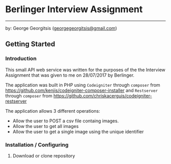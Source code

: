 # Berlinger Interview Assignment
---
by:
George Georgitsis (georgegeorgitsis@gmail.com)

## Getting Started

### Introduction
This small API web service was written for the purposes of the the Interview Assignment that was given to me on 28/07/2017 by Berlinger.

The application was built in PHP using `Codeigniter` through `composer` from https://github.com/kenjis/codeigniter-composer-installer and `Restserver` through `composer` from https://github.com/chriskacerguis/codeigniter-restserver

The application allows 3 different operations:
* Allow the user to POST a csv file containg images. 
* Allow the user to get all images
* Allow the user to get a single image using the unique identifier

### Installation / Configuring
1. Download or clone repository 
